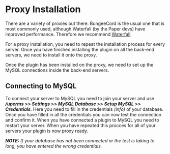 # Proxy Installation
There are a variety of proxies out there. BungeeCord is the usual one that is most commonly used, although Waterfall (by the Paper devs) have improved performance. Therefore we recommend [Waterfall](https://papermc.io/downloads#Waterfall).
<br>

For a proxy installation, you need to repeat the installation process for every server. Once you have finished installing the plugin on all the back-end servers, we need to install it onto the proxy.
<br>

Once the plugin has been installed on the proxy, we need to set up the MySQL connections inside the back-end servers.
<br>

## Connecting to MySQL
To connect your server to MySQL you need to join your server and use
***/uperms >> Settings >> MySQL Database >> Setup MySQL >> Credentials***. 
Here you need to fill in the credentials *(info)* of your database. 
Once you have filled in all the credentials you can now test the connection and confirm it.
When you have connected a plugin to MySQL you need to restart your server.
When you have repeated this procces for all of your servers your plugin is now proxy ready.
<br>

***NOTE:*** *If your database has not been connected or the test is taking to long, you have entered the wrong credentials.*
<br>